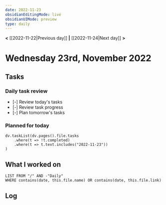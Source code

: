 ```yaml
---
date: 2022-11-23
obsidianEditingMode: live
obsidianUIMode: preview
type: daily
---
```


**<** [[2022-11-22|Previous day]] **|** [[2022-11-24|Next day]] **>**

# Wednesday 23rd, November 2022

## Tasks

### Daily task review
- [-] Review today's tasks
- [-] Review task progress
- [-] Plan tomorrow's tasks

### Planned for today

```dataviewjs
dv.taskList(dv.pages().file.tasks
	.where(t => !t.completed)
	.where(t => t.text.includes("2022-11-23"))
)
```

## What I worked on
```dataview
LIST FROM "/" AND -"Daily"
WHERE contains(date, this.file.name) OR contains(date, this.file.link)
```

## Log
